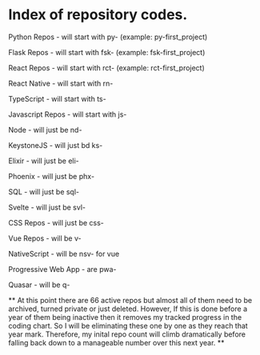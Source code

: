 # Index of repository codes.

Python Repos - will start with py- (example: py-first_project)

Flask Repos - will start with fsk- (example: fsk-first_project)

React Repos - will start with rct- (example: rct-first_project)

React Native - will start with rn-

TypeScript - will start with ts-

Javascript Repos - will start with js-

Node - will just be nd-

KeystoneJS - will just bd ks-

Elixir - will just be eli-

Phoenix - will just be phx-

SQL - will just be sql-

Svelte - will just be svl-

CSS Repos - will just be css-

Vue Repos - will be v-

NativeScript - will be nsv- for vue

Progressive Web App - are pwa-

Quasar - will be q- 


** At this point there are 66 active repos but almost all of them need to be archived, turned private or just deleted. However, If this is done before a year of them being inactive then it removes my tracked progress in the coding chart. So I will be eliminating these one by one as they reach that year mark. Therefore, my inital repo count will climb dramatically before falling back down to a manageable number over this next year. **


